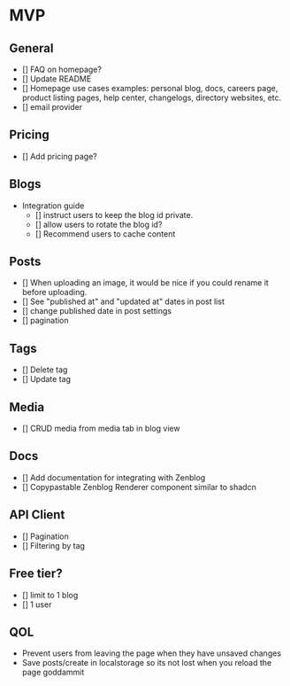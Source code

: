 # MVP

## General

- [] FAQ on homepage?
- [] Update README
- [] Homepage use cases examples: personal blog, docs, careers page, product listing pages, help center, changelogs, directory websites, etc.
- [] email provider

## Pricing

- [] Add pricing page?

## Blogs

- Integration guide
  - [] instruct users to keep the blog id private.
  - [] allow users to rotate the blog id?
  - [] Recommend users to cache content

## Posts

- [] When uploading an image, it would be nice if you could rename it before uploading.
- [] See "published at" and "updated at" dates in post list
- [] change published date in post settings
- [] pagination

## Tags

- [] Delete tag
- [] Update tag

## Media

- [] CRUD media from media tab in blog view

## Docs

- [] Add documentation for integrating with Zenblog
- [] Copypastable Zenblog Renderer component similar to shadcn

## API Client

- [] Pagination
- [] Filtering by tag

## Free tier?

- [] limit to 1 blog
- [] 1 user

## QOL

- Prevent users from leaving the page when they have unsaved changes
- Save posts/create in localstorage so its not lost when you reload the page goddammit
